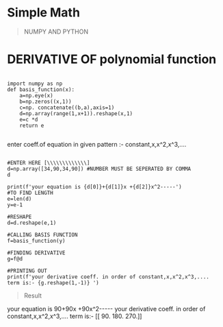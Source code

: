 # Simple Math




> NUMPY AND PYTHON

# DERIVATIVE OF polynomial function

```

import numpy as np
def basis_function(x):
    a=np.eye(x)
    b=np.zeros((x,1))
    c=np. concatenate((b,a),axis=1)
    d=np.array(range(1,x+1)).reshape(x,1)
    e=c *d
    return e
    
```
enter  coeff.of equation  in given pattern :- constant,x,x^2,x^3,....

```

#ENTER HERE [\\\\\\\\\\\\\]
d=np.array([34,90,34,90]) #NUMBER MUST BE SEPERATED BY COMMA
d

```

```
print(f'your equation is {d[0]}+{d[1]}x +{d[2]}x^2-----')
#TO FIND LENGTH
e=len(d)
y=e-1

#RESHAPE
d=d.reshape(e,1)

#CALLING BASIS FUNCTION
f=basis_function(y)

#FINDING DERIVATIVE
g=f@d

#PRINTING OUT
print(f'your derivative coeff. in order of constant,x,x^2,x^3,.... term is:- {g.reshape(1,-1)} ')

```
> Result

your equation is 90+90x +90x^2-----
your derivative coeff. in order of constant,x,x^2,x^3,.... term is:- [[ 90. 180. 270.]]


